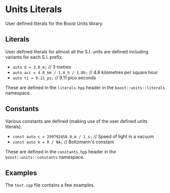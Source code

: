 # Units Literals

User defined literals for the Boost Units library.

## Literals

User defined literals for almost all the S.I. units are defined including variants for each S.I. prefix.

* `auto d = 3.0_m;` // 3 metres
* `auto acc = 4.8_km / 1.0_h / 1.0h;` // 4.8 kilometres per square hour
* `auto ti = 9.11_ps;` // 9.11 pico seconds

These are defined in the `literals.hpp` header in the `boost::units::literals` namespace.

## Constants

Various constants are defined (making use of the user defined units literals).

* `const auto c = 299792458.0_m / 1_s;` // Speed of light in a vacuum
* `const auto k = R / NA;` // Boltzmann's constant

These are defined in the `constants.hpp` header in the `boost::units::constants` namespace.

## Examples

The `test.cpp` file contains a few examples.

